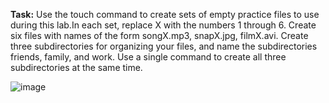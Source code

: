 **Task:**
Use the touch command to create sets of empty practice files to use during this lab.In each set, replace X with the numbers 1 through 6. Create six files with names of the form songX.mp3, snapX.jpg, filmX.avi. Create three subdirectories for organizing your files, and name the subdirectories friends, family, and work. Use a single command to create all three subdirectories at the same time. 

![image](https://github.com/user-attachments/assets/ecf48c86-f8fb-4a4b-b177-14c45b3e9d75)

